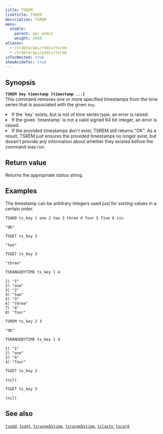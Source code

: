 ```yaml
---
title: TSREM
linkTitle: TSREM
description: TSREM
menu:
  stable:
    parent: api-yedis
    weight: 2450
aliases:
  - /stable/api/redis/tsrem
  - /stable/api/yedis/tsrem
isTocNested: true
showAsideToc: true
---
```


## Synopsis

<b>`TSREM key timestamp [timestamp ...]`</b><br>
This command removes one or more specified timestamps from the time series that is associated with the given `key`.
<li>If the `key` exists, but is not of time series type, an error is raised.</li>
<li>If the given `timestamp` is not a valid signed 64 bit integer, an error is raised.</li>
<li>If the provided timestamps don't exist, TSREM still returns "OK". As a result, TSREM just
ensures the provided timestamps no longer exist, but doesn't provide any information about whether
they existed before the command was run.</li>

## Return value

Returns the appropriate status string.

## Examples

The timestamp can be arbitrary integers used just for sorting values in a certain order.

```sh
TSADD ts_key 1 one 2 two 3 three 4 four 5 five 6 six
```

```
"OK"
```

```sh
TSGET ts_key 2
```

```
"two"
```

```sh
TSGET ts_key 3
```

```
"three"
```

```sh
TSRANGEBYTIME ts_key 1 4
```

```
1) "1"
2) "one"
3) "2"
4) "two"
5) "3"
6) "three"
7) "4"
8) "four"
```

```sh
TSREM ts_key 2 3
```

```
"OK"
```

```sh
TSRANGEBYTIME ts_key 1 4
```

```
1) "1"
2) "one"
3) "4"
4) "four"
```

```sh
TSGET ts_key 2
```

```
(nil)
```

```sh
TSGET ts_key 3
```

```
(nil)
```

## See also

[`tsadd`](../tsadd/), [`tsget`](../tsget/), [`tsrangebytime`](../tsrangebytime/),
[`tsrangebytime`](../tsrangebytime/), [`tslastn`](../tslastn/), [`tscard`](../tscard/)

